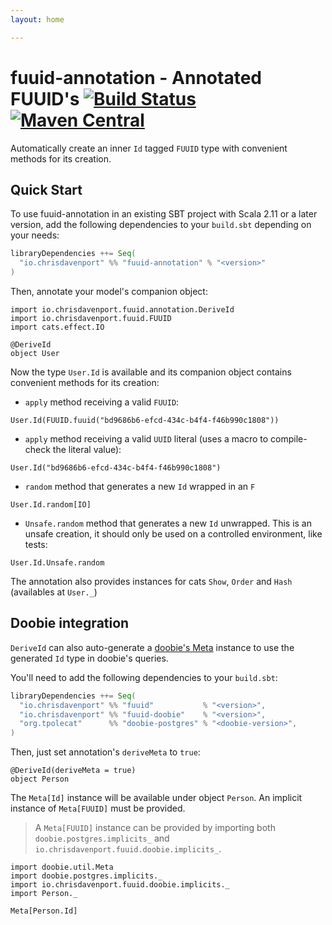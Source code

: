 ```yaml
---
layout: home

---
```


# fuuid-annotation - Annotated FUUID's [![Build Status](https://travis-ci.com/ChristopherDavenport/fuuid-annotation.svg?branch=master)](https://travis-ci.com/ChristopherDavenport/fuuid-annotation) [![Maven Central](https://maven-badges.herokuapp.com/maven-central/io.chrisdavenport/fuuid-annotation_2.12/badge.svg)](https://maven-badges.herokuapp.com/maven-central/io.chrisdavenport/fuuid-annotation_2.12)

Automatically create an inner `Id` tagged `FUUID` type with convenient methods for its creation.

## Quick Start

To use fuuid-annotation in an existing SBT project with Scala 2.11 or a later version, add the following dependencies to your
`build.sbt` depending on your needs:

```scala
libraryDependencies ++= Seq(
  "io.chrisdavenport" %% "fuuid-annotation" % "<version>"
)
```

Then, annotate your model's companion object:

```tut:silent
import io.chrisdavenport.fuuid.annotation.DeriveId
import io.chrisdavenport.fuuid.FUUID
import cats.effect.IO

@DeriveId
object User
```

Now the type `User.Id` is available and its companion object contains convenient methods for its creation:

- `apply` method receiving a valid `FUUID`:

```tut
User.Id(FUUID.fuuid("bd9686b6-efcd-434c-b4f4-f46b990c1808"))
```

- `apply` method receiving a valid `UUID` literal (uses a macro to compile-check the literal value):

```tut
User.Id("bd9686b6-efcd-434c-b4f4-f46b990c1808")
```

- `random` method that generates a new `Id` wrapped in an `F`

```tut
User.Id.random[IO]
```

- `Unsafe.random` method that generates a new `Id` unwrapped. This is an unsafe creation, it should only be used on a controlled environment, like tests:

```tut
User.Id.Unsafe.random
```

The annotation also provides instances for cats `Show`, `Order` and `Hash` (availables at `User._`)

## Doobie integration

`DeriveId` can also auto-generate a [doobie's Meta](https://git.io/fj64d) instance to use the generated `Id` type in doobie's queries.

You'll need to add the following dependencies to your `build.sbt`:
                  
```scala
libraryDependencies ++= Seq(
  "io.chrisdavenport" %% "fuuid"           % "<version>",
  "io.chrisdavenport" %% "fuuid-doobie"    % "<version>",
  "org.tpolecat"      %% "doobie-postgres" % "<doobie-version>",
)
```

Then, just set annotation's `deriveMeta` to `true`:

```tut:silent
@DeriveId(deriveMeta = true)
object Person
``` 

The `Meta[Id]` instance will be available under object `Person`. An implicit instance of `Meta[FUUID]` must be provided.

> A `Meta[FUUID]` instance can be provided by importing both `doobie.postgres.implicits_` and `io.chrisdavenport.fuuid.doobie.implicits_`.

```tut:silent
import doobie.util.Meta
import doobie.postgres.implicits._
import io.chrisdavenport.fuuid.doobie.implicits._
import Person._
```

```tut
Meta[Person.Id]
```